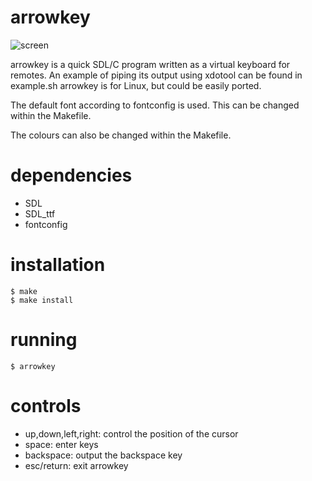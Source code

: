 # arrowkey

![screen](https://raw.github.com/rbong/arrowkey/master/images/screen.png)

arrowkey is a quick SDL/C program written as a virtual keyboard for remotes.
An example of piping its output using xdotool can be found in example.sh
arrowkey is for Linux, but could be easily ported.

The default font according to fontconfig is used. This can be changed within
the Makefile.

The colours can also be changed within the Makefile.

# dependencies

- SDL
- SDL\_ttf
- fontconfig

# installation

```
$ make
$ make install
```

# running

```
$ arrowkey
```

# controls

- up,down,left,right: control the position of the cursor
- space: enter keys
- backspace: output the backspace key
- esc/return: exit arrowkey
